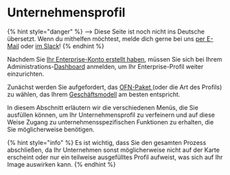 # Unternehmensprofil

{% hint style="danger" %}
<img src="https://firebasestorage.googleapis.com/v0/b/gitbook-28427.appspot.com/o/assets%2F-L9rgk4wEweX_zxXIzmW%2F-LpeYcYHvFT89zDzVlG4%2F-LpeZq2i0oaAbNYfYfu5%2FCapture%20du%202019-09-26%2000-38-19.png?alt=media&#x26;token=aef3eea2-4d60-4d24-99ec-6edbda36b45c" alt="" data-size="line">-->​<img src="https://firebasestorage.googleapis.com/v0/b/gitbook-28427.appspot.com/o/assets%2F-L9rgk4wEweX_zxXIzmW%2F-MdHZQzZkj-9uNA4c3qD%2F-MdIF6yxdsNWC5BK3awW%2FFlagge%20Deutschland.jpg?alt=media&#x26;token=9bbe895b-2aa1-40da-8221-01fb74558b92" alt="" data-size="line"> Diese Seite ist noch nicht ins Deutsche übersetzt. Wenn du mithelfen möchtest, melde dich gerne bei uns [per E-Mail](mailto:konrad@openfoodnetwork.de) oder [im Slack](https://join.slack.com/t/openfoodnetwork/shared\_invite/zt-9sjkjdlu-r02kUMP1zbrTgUhZhYPF\~A)!
{% endhint %}

Nachdem Sie [Ihr Enterprise-Konto erstellt haben](../register-and-create-your-profile.md#erstellen-sie-ihr-erstes-unternehmens-konto), müssen Sie sich bei Ihrem Administrations-[Dashboard](../dashboard.md) anmelden, um Ihr Enterprise-Profil weiter einzurichten.

Zunächst werden Sie aufgefordert, das [OFN-Paket ](package-types.md)(oder die Art des Profils) zu wählen, das Ihrem [Geschäftsmodell](../../your-quick-start-on-ofn-given-who-you-are.md) am besten entspricht.

In diesem Abschnitt erläutern wir die verschiedenen Menüs, die Sie ausfüllen können, um Ihr Unternehmensprofil zu verfeinern und auf diese Weise Zugang zu unternehmensspezifischen Funktionen zu erhalten, die Sie möglicherweise benötigen.

{% hint style="info" %}
Es ist wichtig, dass Sie den gesamten Prozess abschließen, da Ihr Unternehmen sonst möglicherweise nicht auf der Karte erscheint oder nur ein teilweise ausgefülltes Profil aufweist, was sich auf Ihr Image auswirken kann.
{% endhint %}

